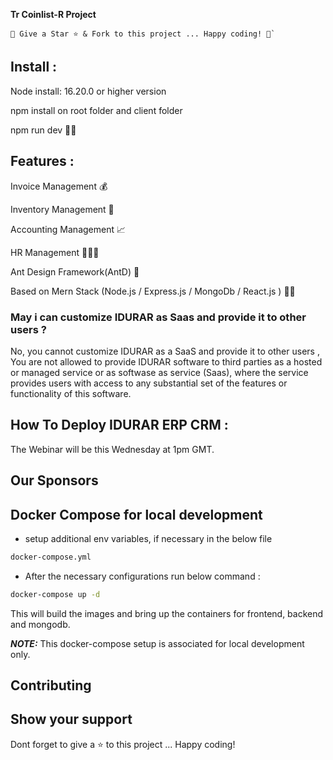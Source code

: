 **Tr Coinlist-R Project**

```
🚀 Give a Star ⭐️ & Fork to this project ... Happy coding! 🤩`
```

## Install : 

Node install: 16.20.0 or higher version 

npm install on root folder and client folder

npm run dev 👨‍💻

## Features : 

Invoice Management 💰

Inventory Management 🧳

Accounting Management 📈

HR Management 🧑‍🤝‍🧑

Ant Design Framework(AntD) 🐜

Based on Mern Stack (Node.js / Express.js / MongoDb / React.js ) 👨‍💻


### May i can customize IDURAR as Saas and provide it to other users ?

No, you cannot customize IDURAR as a SaaS and provide it to other users , You are not allowed to provide IDURAR software to third parties as a hosted or managed service or as softwase as service (Saas), where the service provides users with access to any substantial set of the features or functionality of this software.

## How To Deploy IDURAR ERP CRM :


The Webinar will be this Wednesday at 1pm GMT.

## Our Sponsors





## Docker Compose for local development

- setup additional env variables, if necessary in the below file

```bash
docker-compose.yml
```

- After the necessary configurations run below command :

```bash
docker-compose up -d
```

This will build the images and bring up the containers for frontend, backend and mongodb.

**_NOTE:_** This docker-compose setup is associated for local development only.

## Contributing



## Show your support

Dont forget to give a ⭐️ to this project ... Happy coding!